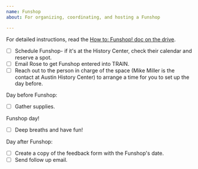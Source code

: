 ```yaml
---
name: Funshop
about: For organizing, coordinating, and hosting a Funshop

---
```

For detailed instructions, read the [How to: Funshop! doc on the drive](https://docs.google.com/document/d/1-SxmgP09VjtlLcLR4lE4f23Psg7DC-SBGq1-NxXyE44/edit#).

- [ ] Schedule Funshop- if it's at the History Center, check their calendar and reserve a spot.
- [ ] Email Rose to get Funshop entered into TRAIN.
- [ ] Reach out to the person in charge of the space (Mike Miller is the contact at Austin History Center) to arrange a time for you to set up the day before.

Day before Funshop:

- [ ] Gather supplies.

Funshop day!

- [ ] Deep breaths and have fun!

Day after Funshop:

- [ ] Create a copy of the feedback form with the Funshop's date.
- [ ] Send follow up email.
